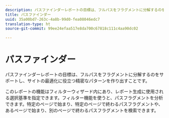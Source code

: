 ```yaml
---
description: パスファインダーレポートの目標は、フルパスをフラグメントに分解するのをサポートし、サイトの最適化に役立つ精密なパターンを作り出すことです。
title: パスファインダー
uuid: 35a00bd7-263c-4a8b-99d0-fea08046edc7
translation-type: ht
source-git-commit: 99ee24efaa517e8da700c67818c111c4aa90dc02

---
```



# パスファインダー

パスファインダーレポートの目標は、フルパスをフラグメントに分解するのをサポートし、サイトの最適化に役立つ精密なパターンを作り出すことです。

このレポートの機能はフィルターウィザード内にあり、レポート生成に使用される選択基準を指定できます。フィルター機能を使うと、パスフラグメントを分析できます。特定のページで始まり、特定のページで終わるパスフラグメントや、あるページで始まり、別のページで終わるパスフラグメントを検索できます。
